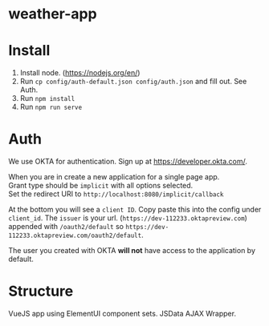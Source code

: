 # weather-app

# Install
1. Install node. (https://nodejs.org/en/)
2. Run `cp config/auth-default.json config/auth.json` and fill out. See Auth.
3. Run `npm install`
4. Run `npm run serve`

# Auth
We use OKTA for authentication.
Sign up at https://developer.okta.com/.  

When you are in create a new application for a single page app.  
Grant type should be `implicit` with all options selected.  
Set the redirect URI to `http://localhost:8080/implicit/callback`  

At the bottom you will see a `client ID`. Copy paste this into the config under `client_id`. The `issuer` is your url. (`https://dev-112233.oktapreview.com`) appended with `/oauth2/default` so 
`https://dev-112233.oktapreview.com/oauth2/default`.

The user you created with OKTA **will not** have access to the application by default.

# Structure
VueJS app using ElementUI component sets. 
JSData AJAX Wrapper.